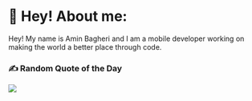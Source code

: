# 👋 Hey! About me:
Hey! My name is Amin Bagheri and I am a mobile developer working on making the world a better place through code.

### ✍️ Random Quote of the Day
![](https://quotes-github-readme.vercel.app/api?type=horizontal&theme=gruvbox)
